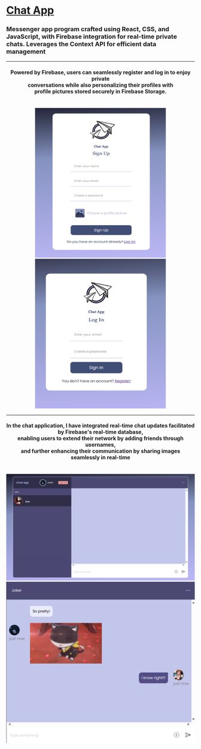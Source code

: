 
# [Chat App](https://chat-app-2537c.firebaseapp.com/?_gl=1*ou91wd*_ga*MTQzNTI2OTc4OC4xNjk2NjQ5ODA0*_ga_CW55HF8NVT*MTY5Njg5NDkxMS4yLjEuMTY5Njg5NzY0Ni41OS4wLjA.)

<h3>
Messenger app program crafted using React, CSS, and JavaScript, with Firebase integration for real-time private chats. Leverages the Context API for efficient data management
</h3>
<hr>
<h4 align="center"> Powered by Firebase, users can seamlessly register and log in to enjoy private <br> conversations while also personalizing their profiles with <br> profile pictures stored securely in Firebase Storage.</h4><br>
<div align="center">
    <img width="350" height="400" alt="cover_1" src="https://github.com/Robert-Cabrera/Chat-App/blob/master/src/images/1.png">
    <img width="350" height="400" alt="cover_2" src="https://github.com/Robert-Cabrera/Chat-App/blob/master/src/images/2.png">
</div>

<hr>
<h4 align="center">In the chat application, I have integrated real-time chat updates facilitated by Firebase's real-time database, <br>enabling users to extend their network by adding friends through usernames, <br> and further enhancing their communication by sharing images seamlessly in real-time</h4> <br>
<div align="center">
    <img width="700" height="auto" alt="cover_1" src="https://github.com/Robert-Cabrera/Chat-App/blob/master/src/images/3.png">
    <img width="700" height="auto" alt="cover_1" src="https://github.com/Robert-Cabrera/Chat-App/blob/master/src/images/4.png">
</div>
